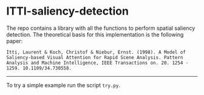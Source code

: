 # ITTI-saliency-detection

The repo contains a library with all the functions to perform spatial saliency detection.
The theoretical basis for this implementation is the following paper:

`Itti, Laurent & Koch, Christof & Niebur, Ernst. (1998). A Model of Saliency-based Visual Attention for Rapid Scene Analysis. Pattern Analysis and Machine Intelligence, IEEE Transactions on. 20. 1254 - 1259. 10.1109/34.730558.`
_______________________________________________________________________________
To try a simple example run the script `try.py`.